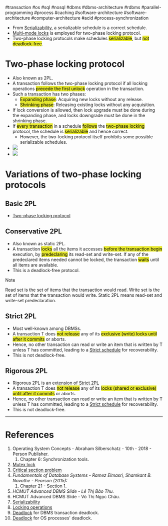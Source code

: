 #transaction #os #sql #nosql #dbms #dbms-architecture #rdbms #parallel-programming #process #caching #software-architecture #software-architecture #computer-architecture  #acid #process-synchronization 

- From [Serializability](Serializability.md), a serializable schedule is a correct schedule.
- [Multi-mode locks](Locking%20operations.md#Multi-mode%20locks) is employed for two-phase locking protocol.
- Two-phase locking protocols make schedules <mark style="background: #e4e62d;">serializable</mark>, but <mark style="background: #e4e62d;">not deadlock-free</mark>.
# Two-phase locking protocol
- Also known as 2PL.
- A transaction follows the two-phase locking protocol if all locking operations <mark style="background: #e4e62d;">precede the first unlock</mark> operation in the transaction.
- Such a transaction has two phases:
	- <mark style="background: #e4e62d;">Expanding phase</mark>: Acquiring new locks without any release.
	- <mark style="background: #e4e62d;">Shrinking phase</mark>: Releasing existing locks without any acquisition.
- If lock conversion is allowed, then lock upgrade must be done during the expanding phase, and locks downgrade must be done in the shrinking phase.
- If <mark style="background: #e4e62d;">every transaction</mark> in a schedule <mark style="background: #e4e62d;">follows</mark> the <mark style="background: #e4e62d;">two-phase locking</mark> protocol, the schedule is <mark style="background: #e4e62d;">serializable</mark> and hence correct.
	- However, the two-locking protocol itself prohibits some possible serializable schedules.
- ![](Pasted%20image%2020241211105835.png)
- ![](Pasted%20image%2020241211105853.png)
# Variations of two-phase locking protocols
## Basic 2PL
- [Two-phase locking protocol](#Two-phase%20locking%20protocol)
## Conservative 2PL
- Also known as static 2PL.
- A transaction <mark style="background: #e4e62d;">locks</mark> all the items it accesses <mark style="background: #e4e62d;">before the transaction begin</mark> execution, by <mark style="background: #e4e62d;">predeclaring</mark> its read-set and write-set. If any of the predeclared items needed cannot be locked, the transaction <mark style="background: #e4e62d;">waits</mark> until all items are available.
- This is a deadlock-free protocol.
>[!Note]
>Read set is the set of items that the transaction would read.
>Write set is the set of items that the transaction would write.
>Static 2PL means read-set and write-set predeclaration.

## Strict 2PL
- Most well-known among DBMSs.
- A transaction T does <mark style="background: #e4e62d;">not release</mark> any of its <mark style="background: #e4e62d;">exclusive (write) locks until after it commits</mark> or aborts. 
- Hence, no other transaction can read or write an item that is written by T unless T has committed, leading to a [Strict schedule](Recoverability.md#Strict%20schedule) for recoverability. 
- This is not deadlock-free.
## Rigorous 2PL
- Rigorous 2PL is an extension of [Strict 2PL](#Strict%202PL)
-  A transaction T does <mark style="background: #e4e62d;">not release</mark> any of its <mark style="background: #e4e62d;">locks (shared or exclusive) until after it commits</mark> or aborts. 
- Hence, no other transaction can read or write an item that is written by T unless T has committed, leading to a
[Strict schedule](Recoverability.md#Strict%20schedule) for recoverability.
- This is not deadlock-free.

---
# References
1. Operating System Concepts - Abraham Silberschatz - 10th - 2018 - Person Publisher.
	1. Chapter 6: Synchronization tools.
2. [Mutex lock](Mutex%20lock.md)
3. [Critical section problem](Critical%20section%20problem.md)
4. *Fundamentals of Database Systems - Ramez Elmasri, Shamkant B. Navathe  - Pearson (2015):*
	1. Chapter 21 - Section 1.
5. *HCMUT Advanced DBMS Slide - Lê Thị Bảo Thu.*
6. HCMUT Advanced DBMS Slide - Võ Thị Ngọc Châu.
7. [Serializability](Serializability.md)
8. [Locking operations](Locking%20operations.md)
9. [Deadlock](dbms/transaction/acid/concurrency-control/Deadlock.md) for DBMS transaction deadlock.
10. [Deadlock](operating-system/process/Deadlock.md) for OS processes' deadlock.